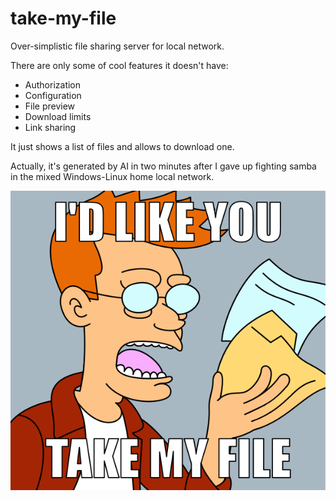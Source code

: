 # take-my-file

Over-simplistic file sharing server for local network.

There are only some of cool features it doesn't have:

- Authorization
- Configuration
- File preview
- Download limits
- Link sharing

It just shows a list of files and allows to download one.

Actually, it's generated by AI in two minutes after I gave up fighting samba in the mixed Windows-Linux home local network.

![](./img/take.png)
